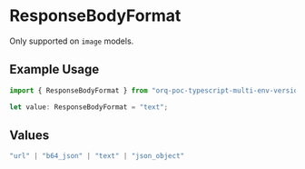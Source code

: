# ResponseBodyFormat

Only supported on `image` models.

## Example Usage

```typescript
import { ResponseBodyFormat } from "orq-poc-typescript-multi-env-version/models/operations";

let value: ResponseBodyFormat = "text";
```

## Values

```typescript
"url" | "b64_json" | "text" | "json_object"
```